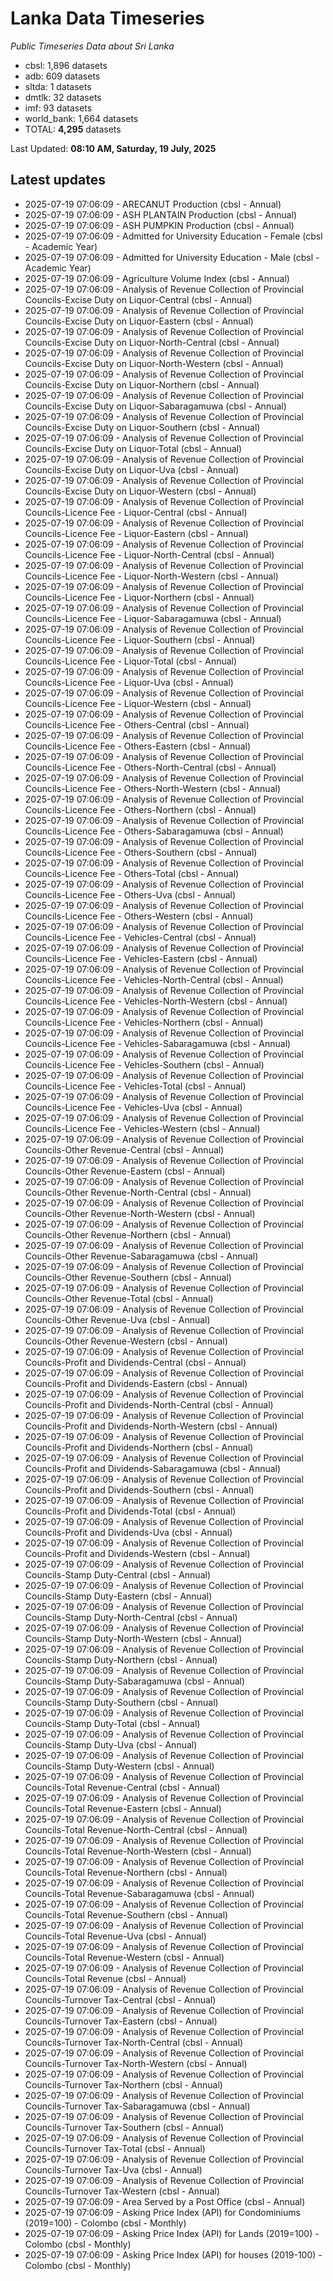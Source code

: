 # Lanka Data Timeseries
*Public Timeseries Data about Sri Lanka*

* cbsl: 1,896 datasets
* adb: 609 datasets
* sltda: 1 datasets
* dmtlk: 32 datasets
* imf: 93 datasets
* world_bank: 1,664 datasets
* TOTAL: **4,295** datasets

Last Updated: **08:10 AM, Saturday, 19 July, 2025**

## Latest updates

* 2025-07-19 07:06:09 - ARECANUT Production (cbsl - Annual)
* 2025-07-19 07:06:09 - ASH PLANTAIN Production (cbsl - Annual)
* 2025-07-19 07:06:09 - ASH PUMPKIN Production (cbsl - Annual)
* 2025-07-19 07:06:09 - Admitted for University Education - Female (cbsl - Academic Year)
* 2025-07-19 07:06:09 - Admitted for University Education - Male (cbsl - Academic Year)
* 2025-07-19 07:06:09 - Agriculture Volume Index (cbsl - Annual)
* 2025-07-19 07:06:09 - Analysis of Revenue Collection of Provincial Councils-Excise Duty on Liquor-Central (cbsl - Annual)
* 2025-07-19 07:06:09 - Analysis of Revenue Collection of Provincial Councils-Excise Duty on Liquor-Eastern (cbsl - Annual)
* 2025-07-19 07:06:09 - Analysis of Revenue Collection of Provincial Councils-Excise Duty on Liquor-North-Central (cbsl - Annual)
* 2025-07-19 07:06:09 - Analysis of Revenue Collection of Provincial Councils-Excise Duty on Liquor-North-Western (cbsl - Annual)
* 2025-07-19 07:06:09 - Analysis of Revenue Collection of Provincial Councils-Excise Duty on Liquor-Northern (cbsl - Annual)
* 2025-07-19 07:06:09 - Analysis of Revenue Collection of Provincial Councils-Excise Duty on Liquor-Sabaragamuwa (cbsl - Annual)
* 2025-07-19 07:06:09 - Analysis of Revenue Collection of Provincial Councils-Excise Duty on Liquor-Southern (cbsl - Annual)
* 2025-07-19 07:06:09 - Analysis of Revenue Collection of Provincial Councils-Excise Duty on Liquor-Total (cbsl - Annual)
* 2025-07-19 07:06:09 - Analysis of Revenue Collection of Provincial Councils-Excise Duty on Liquor-Uva (cbsl - Annual)
* 2025-07-19 07:06:09 - Analysis of Revenue Collection of Provincial Councils-Excise Duty on Liquor-Western (cbsl - Annual)
* 2025-07-19 07:06:09 - Analysis of Revenue Collection of Provincial Councils-Licence Fee - Liquor-Central (cbsl - Annual)
* 2025-07-19 07:06:09 - Analysis of Revenue Collection of Provincial Councils-Licence Fee - Liquor-Eastern (cbsl - Annual)
* 2025-07-19 07:06:09 - Analysis of Revenue Collection of Provincial Councils-Licence Fee - Liquor-North-Central (cbsl - Annual)
* 2025-07-19 07:06:09 - Analysis of Revenue Collection of Provincial Councils-Licence Fee - Liquor-North-Western (cbsl - Annual)
* 2025-07-19 07:06:09 - Analysis of Revenue Collection of Provincial Councils-Licence Fee - Liquor-Northern (cbsl - Annual)
* 2025-07-19 07:06:09 - Analysis of Revenue Collection of Provincial Councils-Licence Fee - Liquor-Sabaragamuwa (cbsl - Annual)
* 2025-07-19 07:06:09 - Analysis of Revenue Collection of Provincial Councils-Licence Fee - Liquor-Southern (cbsl - Annual)
* 2025-07-19 07:06:09 - Analysis of Revenue Collection of Provincial Councils-Licence Fee - Liquor-Total (cbsl - Annual)
* 2025-07-19 07:06:09 - Analysis of Revenue Collection of Provincial Councils-Licence Fee - Liquor-Uva (cbsl - Annual)
* 2025-07-19 07:06:09 - Analysis of Revenue Collection of Provincial Councils-Licence Fee - Liquor-Western (cbsl - Annual)
* 2025-07-19 07:06:09 - Analysis of Revenue Collection of Provincial Councils-Licence Fee - Others-Central (cbsl - Annual)
* 2025-07-19 07:06:09 - Analysis of Revenue Collection of Provincial Councils-Licence Fee - Others-Eastern (cbsl - Annual)
* 2025-07-19 07:06:09 - Analysis of Revenue Collection of Provincial Councils-Licence Fee - Others-North-Central (cbsl - Annual)
* 2025-07-19 07:06:09 - Analysis of Revenue Collection of Provincial Councils-Licence Fee - Others-North-Western (cbsl - Annual)
* 2025-07-19 07:06:09 - Analysis of Revenue Collection of Provincial Councils-Licence Fee - Others-Northern (cbsl - Annual)
* 2025-07-19 07:06:09 - Analysis of Revenue Collection of Provincial Councils-Licence Fee - Others-Sabaragamuwa (cbsl - Annual)
* 2025-07-19 07:06:09 - Analysis of Revenue Collection of Provincial Councils-Licence Fee - Others-Southern (cbsl - Annual)
* 2025-07-19 07:06:09 - Analysis of Revenue Collection of Provincial Councils-Licence Fee - Others-Total (cbsl - Annual)
* 2025-07-19 07:06:09 - Analysis of Revenue Collection of Provincial Councils-Licence Fee - Others-Uva (cbsl - Annual)
* 2025-07-19 07:06:09 - Analysis of Revenue Collection of Provincial Councils-Licence Fee - Others-Western (cbsl - Annual)
* 2025-07-19 07:06:09 - Analysis of Revenue Collection of Provincial Councils-Licence Fee - Vehicles-Central (cbsl - Annual)
* 2025-07-19 07:06:09 - Analysis of Revenue Collection of Provincial Councils-Licence Fee - Vehicles-Eastern (cbsl - Annual)
* 2025-07-19 07:06:09 - Analysis of Revenue Collection of Provincial Councils-Licence Fee - Vehicles-North-Central (cbsl - Annual)
* 2025-07-19 07:06:09 - Analysis of Revenue Collection of Provincial Councils-Licence Fee - Vehicles-North-Western (cbsl - Annual)
* 2025-07-19 07:06:09 - Analysis of Revenue Collection of Provincial Councils-Licence Fee - Vehicles-Northern (cbsl - Annual)
* 2025-07-19 07:06:09 - Analysis of Revenue Collection of Provincial Councils-Licence Fee - Vehicles-Sabaragamuwa (cbsl - Annual)
* 2025-07-19 07:06:09 - Analysis of Revenue Collection of Provincial Councils-Licence Fee - Vehicles-Southern (cbsl - Annual)
* 2025-07-19 07:06:09 - Analysis of Revenue Collection of Provincial Councils-Licence Fee - Vehicles-Total (cbsl - Annual)
* 2025-07-19 07:06:09 - Analysis of Revenue Collection of Provincial Councils-Licence Fee - Vehicles-Uva (cbsl - Annual)
* 2025-07-19 07:06:09 - Analysis of Revenue Collection of Provincial Councils-Licence Fee - Vehicles-Western (cbsl - Annual)
* 2025-07-19 07:06:09 - Analysis of Revenue Collection of Provincial Councils-Other Revenue-Central (cbsl - Annual)
* 2025-07-19 07:06:09 - Analysis of Revenue Collection of Provincial Councils-Other Revenue-Eastern (cbsl - Annual)
* 2025-07-19 07:06:09 - Analysis of Revenue Collection of Provincial Councils-Other Revenue-North-Central (cbsl - Annual)
* 2025-07-19 07:06:09 - Analysis of Revenue Collection of Provincial Councils-Other Revenue-North-Western (cbsl - Annual)
* 2025-07-19 07:06:09 - Analysis of Revenue Collection of Provincial Councils-Other Revenue-Northern (cbsl - Annual)
* 2025-07-19 07:06:09 - Analysis of Revenue Collection of Provincial Councils-Other Revenue-Sabaragamuwa (cbsl - Annual)
* 2025-07-19 07:06:09 - Analysis of Revenue Collection of Provincial Councils-Other Revenue-Southern (cbsl - Annual)
* 2025-07-19 07:06:09 - Analysis of Revenue Collection of Provincial Councils-Other Revenue-Total (cbsl - Annual)
* 2025-07-19 07:06:09 - Analysis of Revenue Collection of Provincial Councils-Other Revenue-Uva (cbsl - Annual)
* 2025-07-19 07:06:09 - Analysis of Revenue Collection of Provincial Councils-Other Revenue-Western (cbsl - Annual)
* 2025-07-19 07:06:09 - Analysis of Revenue Collection of Provincial Councils-Profit and Dividends-Central (cbsl - Annual)
* 2025-07-19 07:06:09 - Analysis of Revenue Collection of Provincial Councils-Profit and Dividends-Eastern (cbsl - Annual)
* 2025-07-19 07:06:09 - Analysis of Revenue Collection of Provincial Councils-Profit and Dividends-North-Central (cbsl - Annual)
* 2025-07-19 07:06:09 - Analysis of Revenue Collection of Provincial Councils-Profit and Dividends-North-Western (cbsl - Annual)
* 2025-07-19 07:06:09 - Analysis of Revenue Collection of Provincial Councils-Profit and Dividends-Northern (cbsl - Annual)
* 2025-07-19 07:06:09 - Analysis of Revenue Collection of Provincial Councils-Profit and Dividends-Sabaragamuwa (cbsl - Annual)
* 2025-07-19 07:06:09 - Analysis of Revenue Collection of Provincial Councils-Profit and Dividends-Southern (cbsl - Annual)
* 2025-07-19 07:06:09 - Analysis of Revenue Collection of Provincial Councils-Profit and Dividends-Total (cbsl - Annual)
* 2025-07-19 07:06:09 - Analysis of Revenue Collection of Provincial Councils-Profit and Dividends-Uva (cbsl - Annual)
* 2025-07-19 07:06:09 - Analysis of Revenue Collection of Provincial Councils-Profit and Dividends-Western (cbsl - Annual)
* 2025-07-19 07:06:09 - Analysis of Revenue Collection of Provincial Councils-Stamp Duty-Central (cbsl - Annual)
* 2025-07-19 07:06:09 - Analysis of Revenue Collection of Provincial Councils-Stamp Duty-Eastern (cbsl - Annual)
* 2025-07-19 07:06:09 - Analysis of Revenue Collection of Provincial Councils-Stamp Duty-North-Central (cbsl - Annual)
* 2025-07-19 07:06:09 - Analysis of Revenue Collection of Provincial Councils-Stamp Duty-North-Western (cbsl - Annual)
* 2025-07-19 07:06:09 - Analysis of Revenue Collection of Provincial Councils-Stamp Duty-Northern (cbsl - Annual)
* 2025-07-19 07:06:09 - Analysis of Revenue Collection of Provincial Councils-Stamp Duty-Sabaragamuwa (cbsl - Annual)
* 2025-07-19 07:06:09 - Analysis of Revenue Collection of Provincial Councils-Stamp Duty-Southern (cbsl - Annual)
* 2025-07-19 07:06:09 - Analysis of Revenue Collection of Provincial Councils-Stamp Duty-Total (cbsl - Annual)
* 2025-07-19 07:06:09 - Analysis of Revenue Collection of Provincial Councils-Stamp Duty-Uva (cbsl - Annual)
* 2025-07-19 07:06:09 - Analysis of Revenue Collection of Provincial Councils-Stamp Duty-Western (cbsl - Annual)
* 2025-07-19 07:06:09 - Analysis of Revenue Collection of Provincial Councils-Total Revenue-Central (cbsl - Annual)
* 2025-07-19 07:06:09 - Analysis of Revenue Collection of Provincial Councils-Total Revenue-Eastern (cbsl - Annual)
* 2025-07-19 07:06:09 - Analysis of Revenue Collection of Provincial Councils-Total Revenue-North-Central (cbsl - Annual)
* 2025-07-19 07:06:09 - Analysis of Revenue Collection of Provincial Councils-Total Revenue-North-Western (cbsl - Annual)
* 2025-07-19 07:06:09 - Analysis of Revenue Collection of Provincial Councils-Total Revenue-Northern (cbsl - Annual)
* 2025-07-19 07:06:09 - Analysis of Revenue Collection of Provincial Councils-Total Revenue-Sabaragamuwa (cbsl - Annual)
* 2025-07-19 07:06:09 - Analysis of Revenue Collection of Provincial Councils-Total Revenue-Southern (cbsl - Annual)
* 2025-07-19 07:06:09 - Analysis of Revenue Collection of Provincial Councils-Total Revenue-Uva (cbsl - Annual)
* 2025-07-19 07:06:09 - Analysis of Revenue Collection of Provincial Councils-Total Revenue-Western (cbsl - Annual)
* 2025-07-19 07:06:09 - Analysis of Revenue Collection of Provincial Councils-Total Revenue (cbsl - Annual)
* 2025-07-19 07:06:09 - Analysis of Revenue Collection of Provincial Councils-Turnover Tax-Central (cbsl - Annual)
* 2025-07-19 07:06:09 - Analysis of Revenue Collection of Provincial Councils-Turnover Tax-Eastern (cbsl - Annual)
* 2025-07-19 07:06:09 - Analysis of Revenue Collection of Provincial Councils-Turnover Tax-North-Central (cbsl - Annual)
* 2025-07-19 07:06:09 - Analysis of Revenue Collection of Provincial Councils-Turnover Tax-North-Western (cbsl - Annual)
* 2025-07-19 07:06:09 - Analysis of Revenue Collection of Provincial Councils-Turnover Tax-Northern (cbsl - Annual)
* 2025-07-19 07:06:09 - Analysis of Revenue Collection of Provincial Councils-Turnover Tax-Sabaragamuwa (cbsl - Annual)
* 2025-07-19 07:06:09 - Analysis of Revenue Collection of Provincial Councils-Turnover Tax-Southern (cbsl - Annual)
* 2025-07-19 07:06:09 - Analysis of Revenue Collection of Provincial Councils-Turnover Tax-Total (cbsl - Annual)
* 2025-07-19 07:06:09 - Analysis of Revenue Collection of Provincial Councils-Turnover Tax-Uva (cbsl - Annual)
* 2025-07-19 07:06:09 - Analysis of Revenue Collection of Provincial Councils-Turnover Tax-Western (cbsl - Annual)
* 2025-07-19 07:06:09 - Area Served by a Post Office (cbsl - Annual)
* 2025-07-19 07:06:09 - Asking Price Index (API) for Condominiums (2019=100) - Colombo (cbsl - Monthly)
* 2025-07-19 07:06:09 - Asking Price Index (API) for Lands (2019=100) - Colombo (cbsl - Monthly)
* 2025-07-19 07:06:09 - Asking Price Index (API) for houses (2019-100) - Colombo (cbsl - Monthly)